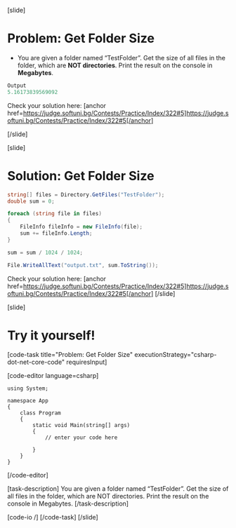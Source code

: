[slide]
# Problem: Get Folder Size
- You are given a folder named “TestFolder”. Get the size of all files in the folder, which are **NOT directories**. Print the result on the console in **Megabytes**.


```csharp
Output
5.16173839569092
```


Check your solution here:
[anchor href=https://judge.softuni.bg/Contests/Practice/Index/322#5]https://judge.softuni.bg/Contests/Practice/Index/322#5[/anchor]

[/slide]

[slide]
# Solution: Get Folder Size
```csharp
string[] files = Directory.GetFiles("TestFolder");
double sum = 0;

foreach (string file in files)   
{
	FileInfo fileInfo = new FileInfo(file);
 	sum += fileInfo.Length;
}

sum = sum / 1024 / 1024;

File.WriteAllText("оutput.txt", sum.ToString());
```

Check your solution here:
[anchor href=https://judge.softuni.bg/Contests/Practice/Index/322#5]https://judge.softuni.bg/Contests/Practice/Index/322#5[/anchor]
[/slide]

[slide]
# Try it yourself!

[code-task title="Problem: Get Folder Size" executionStrategy="csharp-dot-net-core-code" requiresInput]

[code-editor language=csharp]
```
using System;

namespace App
{
    class Program
    {
        static void Main(string[] args)
        {
		    // enter your code here
		    
		}
	}
}
```
[/code-editor]

[task-description]
You are given a folder named “TestFolder”. Get the size of all files in the folder, which are NOT directories. Print the result on the console in Megabytes. 
[/task-description]

[code-io /]
[/code-task]
[/slide]